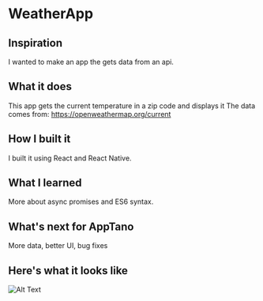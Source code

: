 # WeatherApp

## Inspiration 
I wanted to make an app the gets data from an api.

## What it does
This app gets the current temperature in a zip code and displays it
The data comes from:
https://openweathermap.org/current

## How I built it
I built it using React and React Native.


## What I learned
More about async promises and ES6 syntax.
## What's next for AppTano
More data, better UI, bug fixes
## Here's what it looks like


![Alt Text](https://media.giphy.com/media/3o6nUZd8NyK2MqkYHC/giphy.gif)



